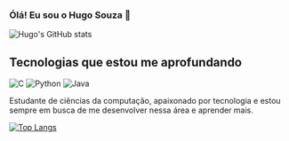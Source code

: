 ### Ólá! Eu sou o Hugo Souza 👋

![Hugo's GitHub stats](https://github-readme-stats.vercel.app/api?username=HugoDPSz&show_icons=true&theme=radical&rank_icon=github)

## Tecnologias que estou me aprofundando
![C](https://img.shields.io/badge/C-00599C?style=for-the-badge&logo=c&logoColor=white)
![Python](https://img.shields.io/badge/Python-14354C?style=for-the-badge&logo=python&logoColor=white)
![Java](https://img.shields.io/badge/Java-ED8B00?style=for-the-badge&logo=openjdk&logoColor=white)

Estudante de ciências da computação, apaixonado por tecnologia e estou sempre em busca de me desenvolver nessa área e aprender mais.

[![Top Langs](https://github-readme-stats.vercel.app/api/top-langs/?username=HugoDPSz&layout=donut&theme=radical)](https://github.com/HugoDPSz/github-readme-stats)
